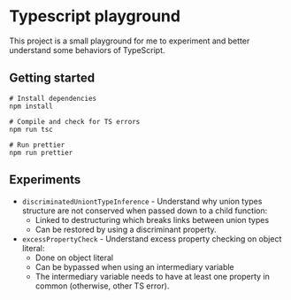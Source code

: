 # Typescript playground

This project is a small playground for me to experiment and better understand some behaviors of TypeScript.

## Getting started

```
# Install dependencies
npm install

# Compile and check for TS errors
npm run tsc

# Run prettier
npm run prettier
```

## Experiments

- `discriminatedUniontTypeInference` - Understand why union types structure are not conserved when passed down to a
  child function:
  - Linked to destructuring which breaks links between union types
  - Can be restored by using a discriminant property.
- `excessPropertyCheck` - Understand excess property checking on object literal:
  - Done on object literal
  - Can be bypassed when using an intermediary variable
  - The intermediary variable needs to have at least one property in common (otherwise, other TS error).

